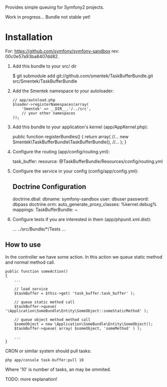 Provides simple queuing for Symfony2 projects.

Work in progress... Bundle not stable yet!

Installation
============

For: https://github.com/symfony/symfony-sandbox rev: 00c0e57a93ba8407dd82. 

  1. Add this bundle to your src/ dir

        $ git submodule add git://github.com/smentek/TaskBufferBundle.git src/Smentek/TaskBufferBundle

  2. Add the Smentek namespace to your autoloader:

         // app/autoload.php
         $loader->registerNamespaces(array(
             'Smentek' => __DIR__.'/../src',
             // your other namespaces
         ));


  3. Add this bundle to your application's kernel (app/AppKernel.php):

        public function registerBundles()
        {
    	    return array(
            	//...
            	new Smentek\TaskBufferBundle\TaskBufferBundle(),
            	//...
            );
        }

  3. Configure the routing (app/config/routing.yml):
        
        task_buffer:
            resource: @TaskBufferBundle/Resources/config/routing.yml

  4. Configure the service in your config (config/app/config.yml):

        ## Doctrine Configuration
        doctrine.dbal:
            dbname:   symfony-sandbox
            user:     dbuser
            password: dbpass
        doctrine.orm:
            auto_generate_proxy_classes: %kernel.debug%
            mappings:
              TaskBufferBundle: ~

  5. Configure tests if you are interested in them (app/phpunit.xml.dist):

        <testsuites>
            <testsuite name="Project Test Suite">
                ...
                <directory>../src/Bundle/*/Tests</directory>
                 ...
            </testsuite>
        </testsuites>

How to use
----------

In the controller we have some action. In this action we queue static method and normal method call.

    public function someAction()
    {
        ...

        // load service
        $taskBuffer = $this->get( 'task_buffer.task_buffer' );
    	
        // queue static method call 
        $taskBuffer->queue( '\Application\SomeBundle\Entity\SomeObject::someStaticMethod' );

        // queue object method method call    	
        $someObject = new \Application\SomeBundle\Entity\SomeObject();
        $taskBuffer->queue( array( $someObject, 'someMethod' ) );

        ...
    }

CRON or similar system should pull tasks: 

    php app/console task-buffer:pull 10
    
Where '10' is number of tasks, an may be ommited.    

TODO: more explanation!    
